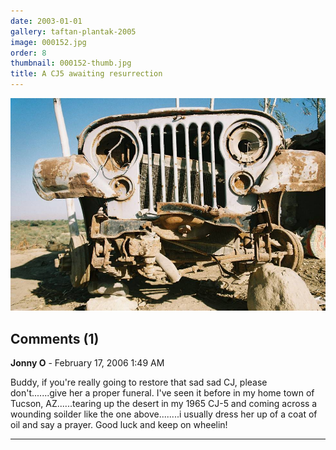 ```yaml
---
date: 2003-01-01
gallery: taftan-plantak-2005
image: 000152.jpg
order: 8
thumbnail: 000152-thumb.jpg
title: A CJ5 awaiting resurrection
---
```


![A CJ5 awaiting resurrection](./000152.jpg)

<div id="comments">

## Comments (1)

**Jonny O** - February 17, 2006  1:49 AM

Buddy, if you're really going to restore that sad sad CJ, please don't.......give her a proper funeral. I've seen it before in my home town of Tucson, AZ......tearing up the desert in my 1965 CJ-5 and coming across a wounding soilder like the one above........i usually dress her up of a coat of oil and say a prayer. Good luck and keep on wheelin!

---

</div>